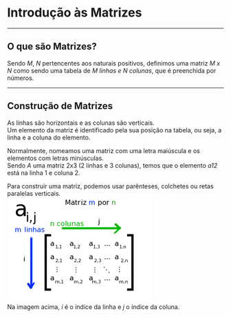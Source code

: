 # Introdução às Matrizes

---
## O que são Matrizes?

Sendo *M*, *N* pertencentes aos naturais positivos, definimos uma matriz *M x N* como sendo uma tabela de *M linhas e N colunas*,
que é preenchida por números.

---
## Construção de Matrizes

As linhas são horizontais e as colunas são verticais.<br>
Um elemento da matriz é identificado pela sua posição na tabela, ou seja, a linha e a coluna do elemento.

Normalmente, nomeamos uma matriz com uma letra maiúscula e os elementos com letras minúsculas.<br>
Sendo *A* uma matriz 2x3 (2 linhas e 3 colunas), temos que o elemento *a12* está na linha 1 e coluna 2.

Para construir uma matriz, podemos usar parênteses, colchetes ou retas paralelas verticais.<br>
![imgMatriz](https://github.com/joao-pedro-angelo/AventurasPi/blob/main/imgs/matrizIMG.png)<br>
Na imagem acima, *i* é o índice da linha e *j* o índice da coluna.

